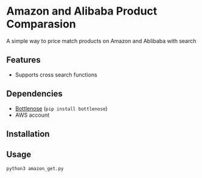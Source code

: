 # Amazon and Alibaba Product Comparasion
A simple way to price match products on Amazon and Ablibaba with search

## Features
- Supports cross search functions 

## Dependencies 
- [Bottlenose](https://github.com/lionheart/bottlenose) (`pip install bottlenose`)
- AWS account

## Installation

## Usage
```py
python3 amazon_get.py
```